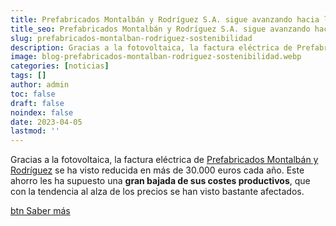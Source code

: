 ```yaml
---
title: Prefabricados Montalbán y Rodríguez S.A. sigue avanzando hacia la sostenibilidad
title_seo: Prefabricados Montalbán y Rodríguez S.A. sigue avanzando hacia la sostenibilidad - Ingeniería Solvent
slug: prefabricados-montalban-rodriguez-sostenibilidad
description: Gracias a la fotovoltaica, la factura eléctrica de Prefabricados Montalbán y Rodríguez se ha visto reducida en más de 30.000 euros cada año. Este ahorro les
image: blog-prefabricados-montalban-rodriguez-sostenibilidad.webp
categories: [noticias]
tags: []
author: admin
toc: false
draft: false
noindex: false
date: 2023-04-05
lastmod: ''
---
```

Gracias a la fotovoltaica, la factura eléctrica de [Prefabricados Montalbán y Rodríguez](https://montalbanyrodriguez.com/) se ha visto reducida en más de 30.000 euros cada año. Este ahorro les ha supuesto una **gran bajada de sus costes productivos**, que con la tendencia al alza de los precios se han visto bastante afectados.

[btn Saber más](https://murciaeconomia.com/art/91009/prefabricados-montalban-y-rodriguez-sa-sigue-avanzando-hacia-la-sostenibilidad)
